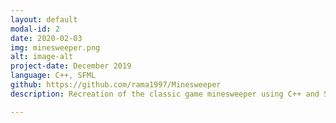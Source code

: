 ```yaml
---
layout: default
modal-id: 2
date: 2020-02-03
img: minesweeper.png
alt: image-alt
project-date: December 2019
language: C++, SFML
github: https://github.com/rama1997/Minesweeper
description: Recreation of the classic game minesweeper using C++ and SFML. Utilized sockets to enable cooperative gameplay between two different clients.

---
```

